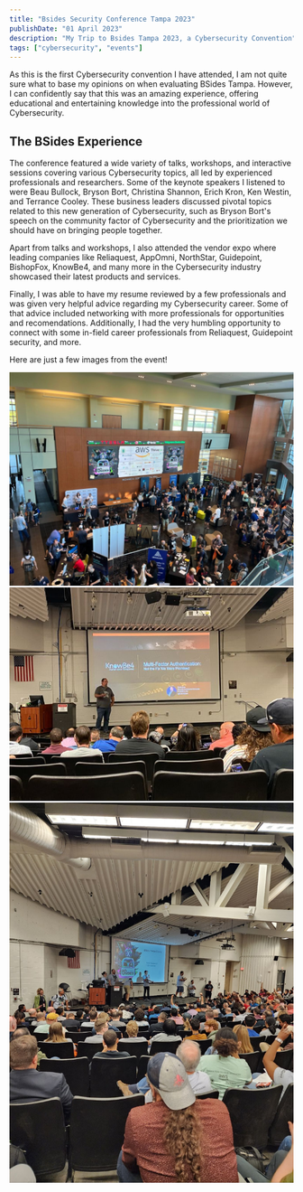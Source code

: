```yaml
---
title: "Bsides Security Conference Tampa 2023"
publishDate: "01 April 2023"
description: "My Trip to Bsides Tampa 2023, a Cybersecurity Convention"
tags: ["cybersecurity", "events"]
---
```


As this is the first Cybersecurity convention I have attended, I am not quite sure what to base my opinions on when evaluating BSides Tampa. However, I can confidently say that this was an amazing experience, offering educational and entertaining knowledge into the professional world of Cybersecurity.

## The BSides Experience

The conference featured a wide variety of talks, workshops, and interactive sessions covering various Cybersecurity topics, all led by experienced professionals and researchers. Some of the keynote speakers I listened to were Beau Bullock, Bryson Bort, Christina Shannon, Erich Kron, Ken Westin, and Terrance Cooley. These business leaders discussed pivotal topics related to this new generation of Cybersecurity, such as Bryson Bort's speech on the community factor of Cybersecurity and the prioritization we should have on bringing people together.

Apart from talks and workshops, I also attended the vendor expo where leading companies like Reliaquest, AppOmni, NorthStar, Guidepoint, BishopFox, KnowBe4, and many more in the Cybersecurity industry showcased their latest products and services.

Finally, I was able to have my resume reviewed by a few professionals and was given very helpful advice regarding my Cybersecurity career. Some of that advice included networking with more professionals for opportunities and recomendations. Additionally, I had the very humbling opportunity to connect with some in-field career professionals from Reliaquest, Guidepoint security, and more.

Here are just a few images from the event!

![bsides0](https://raw.githubusercontent.com/linpep/blog-portfolio-images/ab54485e05d23502422db4541abfae43e736f532/bsides0.jpg)
![bsides1](https://raw.githubusercontent.com/linpep/blog-portfolio-images/ab54485e05d23502422db4541abfae43e736f532/bsides1.jpg)
![bsides2](https://raw.githubusercontent.com/linpep/blog-portfolio-images/ab54485e05d23502422db4541abfae43e736f532/bsides2.jpg)
